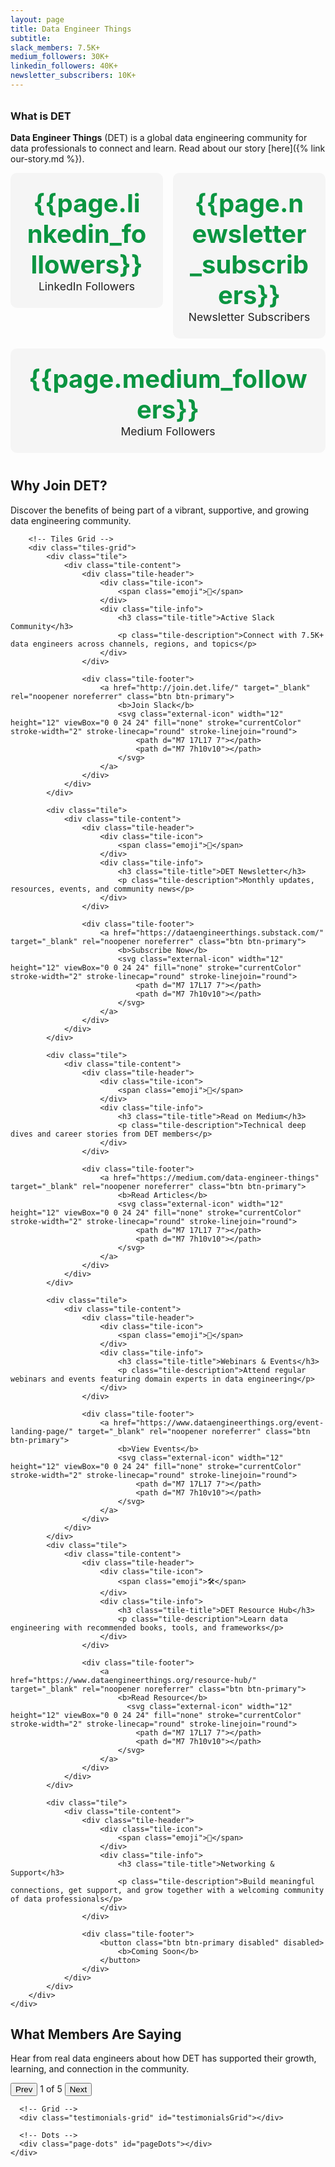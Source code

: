 ```yaml
---
layout: page
title: Data Engineer Things
subtitle: 
slack_members: 7.5K+
medium_followers: 30K+
linkedin_followers: 40K+
newsletter_subscribers: 10K+
---
```


<script>window.BASE_URL = "{{ '' | absolute_url }}";</script>
<link rel="stylesheet" href="{{ '/assets/css/det-join-section.css' | absolute_url }}">
<script src="{{ '/assets/js/det-join-section.js' | absolute_url }}" defer></script>

<h2 style="font-size:1.3rem; color:#003366; font-weight:400; margin-top:0; margin-bottom:2rem;">
  <span id="typewriter-subtitle"></span>
</h2>

<script>
document.addEventListener("DOMContentLoaded", function() {
  const text = "Created & curated by Data Engineers... For Data Engineers...";
  const el = document.getElementById("typewriter-subtitle");
  let i = 0;
  function type() {
    if (i <= text.length) {
      el.textContent = text.slice(0, i);
      i++;
      setTimeout(type, 20); // Faster typing speed
    }
  }
  type();
});
</script>

### What is DET

**Data Engineer Things** (DET) is a global data engineering community for data professionals to connect and learn. Read about our story [here]({% link our-story.md %}).

<div style="display: flex; gap: 1rem; flex-wrap: wrap; margin-bottom: 1.5rem;">
  <a href="https://www.linkedin.com/company/data-engineer-things/" target="_blank" style="flex: 1; min-width: 180px; text-decoration: none;">
    <div style="background: #f5f5f5; border-radius: 10px; padding: 1.5rem; text-align: center;">
      <div style="font-size: 2.5rem; font-weight: bold; color: rgb(10, 149, 65);">{{page.linkedin_followers}}</div>
      <div style="font-size: 1.1rem; color: #222;">LinkedIn Followers</div>
    </div>
  </a>
  <a href="https://dataengineerthings.substack.com" target="_blank" style="flex: 1; min-width: 180px; text-decoration: none;">
    <div style="background: #f5f5f5; border-radius: 10px; padding: 1.5rem; text-align: center;">
      <div style="font-size: 2.5rem; font-weight: bold; color:rgb(10, 149, 65);">{{page.newsletter_subscribers}}</div>
      <div style="font-size: 1.1rem; color: #222;">Newsletter Subscribers</div>
    </div>
  </a>
  <a href="https://medium.com/data-engineer-things" target="_blank" style="flex: 1; min-width: 180px; text-decoration: none;">
    <div style="background: #f5f5f5; border-radius: 10px; padding: 1.5rem; text-align: center;">
      <div style="font-size: 2.5rem; font-weight: bold; color:rgb(10, 149, 65);">{{page.medium_followers}}</div>
      <div style="font-size: 1.1rem; color: #222;">Medium Followers</div>
    </div>
  </a>
</div>

<div style="margin-bottom: 2.5rem;"></div>

  <!-- Why Join DET Section -->
  <section class="why-join-section">
      <div class="container">
          <!-- Header -->
          <div class="section-header">
              <h2 class="section-title">Why Join DET?</h2>
              <p class="section-description">
                  Discover the benefits of being part of a vibrant, supportive, and growing data engineering community.
              </p>
          </div>

        <!-- Tiles Grid -->
        <div class="tiles-grid">
            <div class="tile">
                <div class="tile-content">
                    <div class="tile-header">
                        <div class="tile-icon">
                            <span class="emoji">💬</span>
                        </div>
                        <div class="tile-info">
                            <h3 class="tile-title">Active Slack Community</h3>
                            <p class="tile-description">Connect with 7.5K+ data engineers across channels, regions, and topics</p>
                        </div>
                    </div>
                    
                    <div class="tile-footer">
                        <a href="http://join.det.life/" target="_blank" rel="noopener noreferrer" class="btn btn-primary">
                            <b>Join Slack</b>
                            <svg class="external-icon" width="12" height="12" viewBox="0 0 24 24" fill="none" stroke="currentColor" stroke-width="2" stroke-linecap="round" stroke-linejoin="round">
                                <path d="M7 17L17 7"></path>
                                <path d="M7 7h10v10"></path>
                            </svg>
                        </a>
                    </div>
                </div>
            </div>

            <div class="tile">
                <div class="tile-content">
                    <div class="tile-header">
                        <div class="tile-icon">
                            <span class="emoji">📧</span>
                        </div>
                        <div class="tile-info">
                            <h3 class="tile-title">DET Newsletter</h3>
                            <p class="tile-description">Monthly updates, resources, events, and community news</p>
                        </div>
                    </div>
                    
                    <div class="tile-footer">
                        <a href="https://dataengineerthings.substack.com/" target="_blank" rel="noopener noreferrer" class="btn btn-primary">
                            <b>Subscribe Now</b>
                            <svg class="external-icon" width="12" height="12" viewBox="0 0 24 24" fill="none" stroke="currentColor" stroke-width="2" stroke-linecap="round" stroke-linejoin="round">
                                <path d="M7 17L17 7"></path>
                                <path d="M7 7h10v10"></path>
                            </svg>
                        </a>
                    </div>
                </div>
            </div>

            <div class="tile">
                <div class="tile-content">
                    <div class="tile-header">
                        <div class="tile-icon">
                            <span class="emoji">📖</span>
                        </div>
                        <div class="tile-info">
                            <h3 class="tile-title">Read on Medium</h3>
                            <p class="tile-description">Technical deep dives and career stories from DET members</p>
                        </div>
                    </div>
                    
                    <div class="tile-footer">
                        <a href="https://medium.com/data-engineer-things" target="_blank" rel="noopener noreferrer" class="btn btn-primary">
                            <b>Read Articles</b>
                            <svg class="external-icon" width="12" height="12" viewBox="0 0 24 24" fill="none" stroke="currentColor" stroke-width="2" stroke-linecap="round" stroke-linejoin="round">
                                <path d="M7 17L17 7"></path>
                                <path d="M7 7h10v10"></path>
                            </svg>
                        </a>
                    </div>
                </div>
            </div>

            <div class="tile">
                <div class="tile-content">
                    <div class="tile-header">
                        <div class="tile-icon">
                            <span class="emoji">📅</span>
                        </div>
                        <div class="tile-info">
                            <h3 class="tile-title">Webinars & Events</h3>
                            <p class="tile-description">Attend regular webinars and events featuring domain experts in data engineering</p>
                        </div>
                    </div>
                    
                    <div class="tile-footer">
                        <a href="https://www.dataengineerthings.org/event-landing-page/" target="_blank" rel="noopener noreferrer" class="btn btn-primary">
                            <b>View Events</b>
                            <svg class="external-icon" width="12" height="12" viewBox="0 0 24 24" fill="none" stroke="currentColor" stroke-width="2" stroke-linecap="round" stroke-linejoin="round">
                                <path d="M7 17L17 7"></path>
                                <path d="M7 7h10v10"></path>
                            </svg>
                        </a>
                    </div>
                </div>
            </div>
            <div class="tile">
                <div class="tile-content">
                    <div class="tile-header">
                        <div class="tile-icon">
                            <span class="emoji">🛠️</span>
                        </div>
                        <div class="tile-info">
                            <h3 class="tile-title">DET Resource Hub</h3>
                            <p class="tile-description">Learn data engineering with recommended books, tools, and frameworks</p>
                        </div>
                    </div>
                    
                    <div class="tile-footer">
                        <a href="https://www.dataengineerthings.org/resource-hub/" target="_blank" rel="noopener noreferrer" class="btn btn-primary">
                            <b>Read Resource</b>
                              <svg class="external-icon" width="12" height="12" viewBox="0 0 24 24" fill="none" stroke="currentColor" stroke-width="2" stroke-linecap="round" stroke-linejoin="round">
                                <path d="M7 17L17 7"></path>
                                <path d="M7 7h10v10"></path>
                            </svg>
                        </a>
                    </div>
                </div>
            </div>
            
            <div class="tile">
                <div class="tile-content">
                    <div class="tile-header">
                        <div class="tile-icon">
                            <span class="emoji">🤝</span>
                        </div>
                        <div class="tile-info">
                            <h3 class="tile-title">Networking & Support</h3>
                            <p class="tile-description">Build meaningful connections, get support, and grow together with a welcoming community of data professionals</p>
                        </div>
                    </div>
                    
                    <div class="tile-footer">
                        <button class="btn btn-primary disabled" disabled>
                            <b>Coming Soon</b>
                        </button>
                    </div>
                </div>
            </div>
        </div>
    </div>
  </section>

  <!-- What Members Are Saying Section -->
  <section class="testimonials-section">
    <div class="container">
      <!-- Section Header -->
      <div class="section-header">
          <h2 class="section-title">What Members Are Saying</h2>
          <p class="section-description">
              Hear from real data engineers about how DET has supported their growth, learning, and connection in the community.
          </p>
      </div>
      <!-- Controls -->
      <div class="testimonial-controls">
        <button class="control-btn" id="prevBtn">Prev</button>
        <span class="page-indicator" id="pageIndicator">1 of 5</span>
        <button class="control-btn" id="nextBtn">Next</button>
      </div>

      <!-- Grid -->
      <div class="testimonials-grid" id="testimonialsGrid"></div>

      <!-- Dots -->
      <div class="page-dots" id="pageDots"></div>
    </div>
  </section>


<!-- ### Our Partners

<a href="https://www.databricks.com"><img src="{{ '/assets/img/logo/databricks-logo.png' | absolute_url }}" alt="Databricks Logo" height="100"></a>
<a href="http://donut.com/"><img src="{{ '/assets/img/logo/donut-logo.png' | absolute_url }}" alt="Donut Logo" height="100"></a> -->
